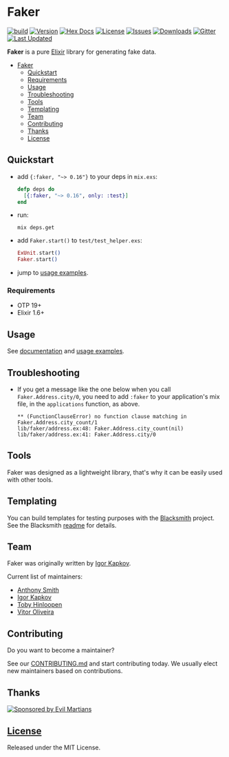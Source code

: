 # Faker

[![build](https://github.com/elixirs/faker/actions/workflows/ci.yaml/badge.svg)](https://github.com/elixirs/faker/actions/workflows/ci.yaml)
[![Version](https://img.shields.io/hexpm/v/faker.svg?style=flat-square)](https://hex.pm/packages/faker)
[![Hex Docs](https://img.shields.io/badge/hex-docs-lightgreen.svg)](https://hexdocs.pm/faker/)
[![License](https://img.shields.io/hexpm/l/faker.svg?style=flat-square)](https://github.com/elixirs/faker/blob/master/LICENSE)
[![Issues](https://img.shields.io/github/issues/elixirs/faker.svg?style=flat-square)](https://github.com/elixirs/faker/issues)
[![Downloads](https://img.shields.io/hexpm/dt/faker.svg?style=flat-square)](https://hex.pm/packages/faker)
[![Gitter](https://img.shields.io/gitter/room/nwjs/nw.js.svg?style=flat-square)](https://gitter.im/igas/faker)
[![Last Updated](https://img.shields.io/github/last-commit/elixirs/faker.svg)](https://github.com/elixirs/faker/commits/master)

**Faker** is a pure [Elixir](http://elixir-lang.org/) library for generating
fake data.

- [Faker](#faker)
  - [Quickstart](#quickstart)
  - [Requirements](#requirements)
  - [Usage](#usage)
  - [Troubleshooting](#troubleshooting)
  - [Tools](#tools)
  - [Templating](#contributing)
  - [Team](#team)
  - [Contributing](#contributing)
  - [Thanks](#thanks)
  - [License](#license)

## Quickstart

* add `{:faker, "~> 0.16"}` to your deps in `mix.exs`:

    ```elixir
    defp deps do
      [{:faker, "~> 0.16", only: :test}]
    end
    ```

* run:

    ```
    mix deps.get
    ```

* add `Faker.start()` to `test/test_helper.exs`:

    ```elixir
    ExUnit.start()
    Faker.start()
    ```

* jump to [usage examples](#usage).

### Requirements

* OTP 19+
* Elixir 1.6+

## Usage

See [documentation](http://hexdocs.pm/faker/) and [usage examples](https://github.com/elixirs/faker/blob/master/USAGE.md).

## Troubleshooting

* If you get a message like the one below when you call `Faker.Address.city/0`,
you need to add `:faker` to your application's mix file, in the `applications`
function, as above.

    ```
    ** (FunctionClauseError) no function clause matching in Faker.Address.city_count/1
    lib/faker/address.ex:48: Faker.Address.city_count(nil)
    lib/faker/address.ex:41: Faker.Address.city/0
    ```

## Tools

Faker was designed as a lightweight library, that's why it can be easily used
with other tools.

## Templating

You can build templates for testing purposes with the
[Blacksmith](https://github.com/batate/blacksmith) project. See the Blacksmith
[readme](https://github.com/batate/blacksmith#readme) for details.

## Team

Faker was originally written by [Igor Kapkov](https://igas.me).

Current list of maintainers:

* [Anthony Smith](https://github.com/anthonator)
* [Igor Kapkov](https://igas.me)
* [Toby Hinloopen](https://github.com/tobyhinloopen)
* [Vitor Oliveira](https://github.com/vbrazo)

## Contributing

Do you want to become a maintainer?

See our [CONTRIBUTING.md](https://github.com/elixirs/faker/blob/master/CONTRIBUTING.md) and start contributing today. We usually elect new maintainers based on contributions.

## Thanks

[![Sponsored by Evil Martians](https://evilmartians.com/badges/sponsored-by-evil-martians.svg)](https://evilmartians.com/)

## [License](https://github.com/elixirs/faker/blob/master/LICENSE)

Released under the MIT License.
